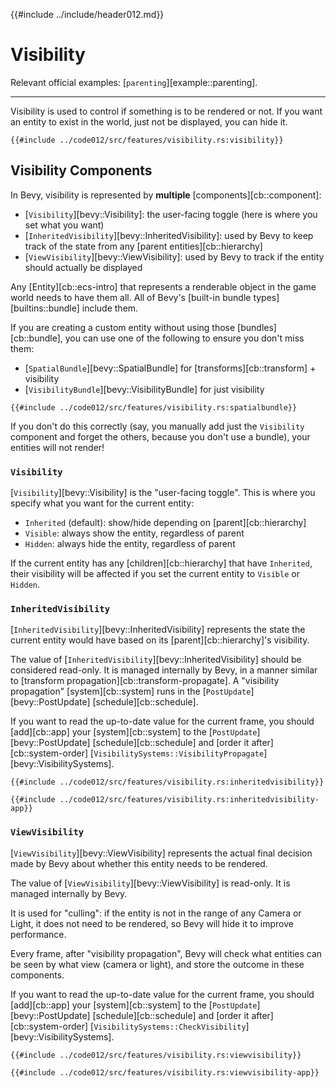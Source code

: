 {{#include ../include/header012.md}}

# Visibility

Relevant official examples:
[`parenting`][example::parenting].

---

Visibility is used to control if something is to be rendered or not. If you
want an entity to exist in the world, just not be displayed, you can hide it.

```rust,no_run,noplayground
{{#include ../code012/src/features/visibility.rs:visibility}}
```

## Visibility Components

In Bevy, visibility is represented by **multiple** [components][cb::component]:
 - [`Visibility`][bevy::Visibility]: the user-facing toggle (here is where you set what you want)
 - [`InheritedVisibility`][bevy::InheritedVisibility]: used by Bevy to keep track of the state from any [parent entities][cb::hierarchy]
 - [`ViewVisibility`][bevy::ViewVisibility]: used by Bevy to track if the entity should actually be displayed

Any [Entity][cb::ecs-intro] that represents a renderable object in
the game world needs to have them all. All of Bevy's [built-in bundle
types][builtins::bundle] include them.

If you are creating a custom entity without using those [bundles][cb::bundle],
you can use one of the following to ensure you don't miss them:
 - [`SpatialBundle`][bevy::SpatialBundle] for [transforms][cb::transform] + visibility
 - [`VisibilityBundle`][bevy::VisibilityBundle] for just visibility

```rust,no_run,noplayground
{{#include ../code012/src/features/visibility.rs:spatialbundle}}
```

If you don't do this correctly (say, you manually add just the `Visibility`
component and forget the others, because you don't use a bundle), your
entities will not render!

### `Visibility`

[`Visibility`][bevy::Visibility] is the "user-facing toggle". This is where
you specify what you want for the current entity:
 - `Inherited` (default): show/hide depending on [parent][cb::hierarchy]
 - `Visible`: always show the entity, regardless of parent
 - `Hidden`: always hide the entity, regardless of parent

If the current entity has any [children][cb::hierarchy] that have `Inherited`,
their visibility will be affected if you set the current entity to `Visible`
or `Hidden`.

### `InheritedVisibility`

[`InheritedVisibility`][bevy::InheritedVisibility] represents the state the
current entity would have based on its [parent][cb::hierarchy]'s visibility.

The value of [`InheritedVisibility`][bevy::InheritedVisibility] should
be considered read-only. It is managed internally by Bevy, in a manner
similar to [transform propagation][cb::transform-propagate]. A "visibility
propagation" [system][cb::system] runs in the [`PostUpdate`][bevy::PostUpdate]
[schedule][cb::schedule].

If you want to read the up-to-date value for the current frame, you should
[add][cb::app] your [system][cb::system] to the [`PostUpdate`][bevy::PostUpdate]
[schedule][cb::schedule] and [order it after][cb::system-order]
[`VisibilitySystems::VisibilityPropagate`][bevy::VisibilitySystems].

```rust,no_run,noplayground
{{#include ../code012/src/features/visibility.rs:inheritedvisibility}}
```
```rust,no_run,noplayground
{{#include ../code012/src/features/visibility.rs:inheritedvisibility-app}}
```

### `ViewVisibility`

[`ViewVisibility`][bevy::ViewVisibility] represents the actual final
decision made by Bevy about whether this entity needs to be rendered.

The value of [`ViewVisibility`][bevy::ViewVisibility] is read-only. It
is managed internally by Bevy.

It is used for "culling": if the entity is not in the range of
any Camera or Light, it does not need to be rendered, so Bevy will hide it
to improve performance.

Every frame, after "visibility propagation", Bevy will check what entities
can be seen by what view (camera or light), and store the outcome in these
components.

If you want to read the up-to-date value for the current frame, you should
[add][cb::app] your [system][cb::system] to the [`PostUpdate`][bevy::PostUpdate]
[schedule][cb::schedule] and [order it after][cb::system-order]
[`VisibilitySystems::CheckVisibility`][bevy::VisibilitySystems].

```rust,no_run,noplayground
{{#include ../code012/src/features/visibility.rs:viewvisibility}}
```
```rust,no_run,noplayground
{{#include ../code012/src/features/visibility.rs:viewvisibility-app}}
```
